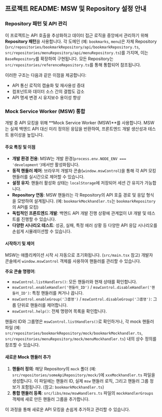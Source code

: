 ## 프로젝트 README: MSW 및 Repository 설정 안내

### Repository 패턴 및 API 관리

이 프로젝트는 API 호출을 추상화하고 데이터 접근 로직을 중앙에서 관리하기 위해 **Repository 패턴**을 사용합니다. 각 도메인 (예: `bookmarks`, `menu`)은 자체 Repository (`src/repositories/bookmarkRepository/api/bookmarkRepository.ts`, `src/repositories/menuRepository/api/menuRepository.ts`)를 가지며, 이는 `BaseRepository`를 확장하여 구현됩니다. 모든 Repository는 `src/repositories/referenceRepository.ts`를 통해 통합되어 참조됩니다.

이러한 구조는 다음과 같은 이점을 제공합니다:
* API 통신 로직의 캡슐화 및 재사용성 증대
* 컴포넌트와 데이터 소스 간의 결합도 감소
* API 명세 변경 시 유지보수 용이성 향상

### Mock Service Worker (MSW) 통합

개발 중 API 모킹을 위해 **Mock Service Worker (MSW)**를 사용합니다. MSW는 실제 백엔드 API 대신 미리 정의된 응답을 반환하여, 프론트엔드 개발 생산성과 테스트 용이성을 높입니다.

#### 주요 특징 및 이점

* **개발 환경 전용**: MSW는 개발 환경(`process.env.NODE_ENV === 'development'`)에서만 활성화됩니다.
* **동적 핸들러 제어**: 브라우저 개발자 콘솔(`window.mswControl`)을 통해 각 API 모킹 핸들러를 실시간으로 제어할 수 있습니다.
* **설정 유지**: 핸들러 활성화 상태는 `localStorage`에 저장되어 세션 간 유지가 가능합니다.
* **Repository 연동**: MSW 핸들러는 각 Repository의 API 호출 경로 및 응답 형식을 모방하여 설계됩니다. (예: `bookmarkMockhandler.ts`는 `bookmarkRepository`의 API를 모킹)
* **독립적인 프론트엔드 개발**: 백엔드 API 개발 진행 상황에 관계없이 UI 개발 및 테스트를 진행할 수 있습니다.
* **다양한 시나리오 테스트**: 성공, 실패, 특정 에러 상황 등 다양한 API 응답 시나리오를 손쉽게 시뮬레이션할 수 있습니다.

#### 시작하기 및 제어

MSW는 애플리케이션 시작 시 자동으로 초기화됩니다. (`src/main.tsx` 참고) 개발자 콘솔에서 `window.mswControl` 객체를 사용하여 핸들러를 관리할 수 있습니다.

**주요 콘솔 명령어**:

* `mswControl.listHandlers()`: 모든 핸들러와 현재 상태를 확인합니다.
* `mswControl.enableHandler('핸들러_ID')` / `mswControl.disableHandler('핸들러_ID')`: 특정 핸들러를 켜거나 끕니다.
* `mswControl.enableGroup('그룹명')` / `mswControl.disableGroup('그룹명')`: 그룹 단위로 핸들러를 제어합니다.
* `mswControl.help()`: 전체 명령어 목록을 확인합니다.

핸들러 ID와 그룹명은 `mswControl.listHandlers()`로 확인하거나, 각 mock 핸들러 파일 (예: `src/repositories/bookmarkRepository/mock/bookmarkMockhandler.ts`, `src/repositories/menuRepository/mock/menuMockhandler.ts`) 내의 상수 정의를 참조할 수 있습니다.

#### 새로운 Mock 핸들러 추가

1.  **핸들러 정의**: 해당 Repository의 `mock` 폴더 (예: `src/repositories/someApiRepository/mock/`)에 `xxxMockhandler.ts` 파일을 생성합니다. 이 파일에는 핸들러 ID, 실제 `msw` 핸들러 로직, 그리고 핸들러 그룹 정보가 포함됩니다. (참고: `bookmarkMockhandler.ts`)
2.  **통합 핸들러 등록**: `src/libs/msw/mswHandlers.ts` 파일의 `mockHandlerGroups` 객체에 새로 만든 핸들러 그룹을 추가합니다.

이 과정을 통해 새로운 API 모킹을 손쉽게 추가하고 관리할 수 있습니다.